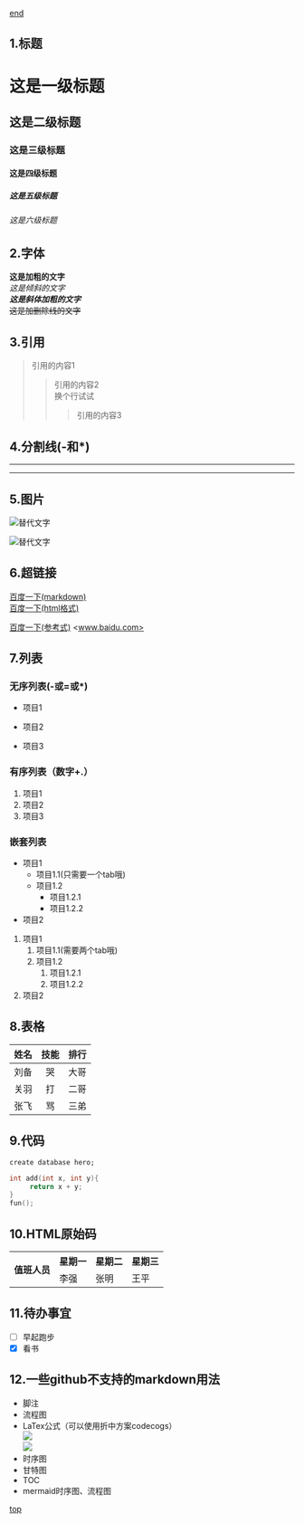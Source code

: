 <span id="top"></span>
[end](#end)
## 1.标题
# 这是一级标题
## 这是二级标题
### 这是三级标题
#### 这是四级标题
##### 这是五级标题
###### 这是六级标题
## 2.字体
**这是加粗的文字**  
*这是倾斜的文字*  
***这是斜体加粗的文字***  
~~这是加删除线的文字~~
## 3.引用
>引用的内容1
>>引用的内容2  
换个行试试
>>>引用的内容3
## 4.分割线(-和*)  
---
***
## 5.图片
![替代文字](https://avatars0.githubusercontent.com/u/37428346?s=96&v=4 "提示信息")

![替代文字][2]
## 6.超链接
[百度一下(markdown)](http://baidu.com "百度Hint")  
<a href="http://baidu.com" target="_blank">百度一下(html格式)</a>

[百度一下(参考式)][1]
<www.baidu.com>
## 7.列表
### 无序列表(-或=或*)
- 项目1
+ 项目2
* 项目3
### 有序列表（数字+.）
1. 项目1
2. 项目2
3. 项目3
### 嵌套列表
* 项目1 
  * 项目1.1(只需要一个tab哦)
  * 项目1.2
    * 项目1.2.1
    * 项目1.2.2
* 项目2
1. 项目1 
    1. 项目1.1(需要两个tab哦)
    2. 项目1.2
        1. 项目1.2.1
        1. 项目1.2.2
2. 项目2
## 8.表格
<!--第二行是为了把内容和表头分开-->
<!--左对齐 居中对齐 右对齐-->
姓名|技能|排行
-|:-:|-:
刘备|哭|大哥
关羽|打|二哥
张飞|骂|三弟
## 9.代码
<!--单行代码-->
`create database hero;`
<!--代码块-->
```C++
int add(int x, int y){
     return x + y;
}
fun();
```
## 10.HTML原始码
<table>
    <tr>
        <th rowspan="2">值班人员</th>
        <th>星期一</th>
        <th>星期二</th>
        <th>星期三</th>
    </tr>
    <tr>
        <td>李强</td>
        <td>张明</td>
        <td>王平</td>
    </tr>
</table>

## 11.待办事宜
* [ ] 早起跑步
* [x] 看书
## 12.一些github不支持的markdown用法
* 脚注
* 流程图
* LaTex公式（可以使用折中方案codecogs）  
![](https://latex.codecogs.com/gif.latex?sum_{i=1}^n%20a_i=0)  
![](https://latex.codecogs.com/gif.latex?f\(x_1,x_x,\ldots,x_n\)%20=%20x_1^2%20+%20x_2^2%20+%20\cdots%20+%20x_n^2%20)
* 时序图
* 甘特图
* TOC
* mermaid时序图、流程图


[1]:http://www.baidu.com "百度"
[2]:https://avatars0.githubusercontent.com/u/37428346?s=96&v=4 "提示信息"
[top](#top)
<span id="end"></span>

